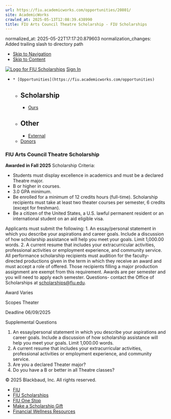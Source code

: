 ```yaml
---
url: https://fiu.academicworks.com/opportunities/20801/
site: AcademicWorks
crawled_at: 2025-05-13T12:08:39.438990
title: FIU Arts Council Theatre Scholarship - FIU Scholarships
---
```

normalized_at: 2025-05-22T17:17:20.879603
normalization_changes: Added trailing slash to directory path

  * [Skip to Navigation](https://fiu.academicworks.com/opportunities/20801#navigation)
  * [Skip to Content](https://fiu.academicworks.com/opportunities/20801#main)

[![Logo for FIU Scholarships](https://s3.amazonaws.com/static.academicworks.com/clients/fiu/assets/images/logo.png)](http://fiu.academicworks.com) [Sign In](https://fiu.academicworks.com/users/sign_in)
  *     * [Opportunities](https://fiu.academicworks.com/opportunities)
      * ## Scholarship
        * [Ours](https://fiu.academicworks.com/opportunities)
      * ## Other
        * [External](https://fiu.academicworks.com/opportunities/external)
    * [Donors](https://fiu.academicworks.com/donors)


### FIU Arts Council Theatre Scholarship
**Awarded in Fall 2025**
Scholarship Criteria:
  * Students must display excellence in academics and must be a declared Theatre major.
  * B or higher in courses.
  * 3.0 GPA minimum.
  * Be enrolled for a minimum of 12 credits hours (full-time). Scholarship recipients must take at least two theater courses per semester, 6 credits (except for freshman).
  * Be a citizen of the United States, a U.S. lawful permanent resident or an international student on an aid eligible visa.


Applicants must submit the following: 1. An essay/personal statement in which you describe your aspirations and career goals. Include a discussion of how scholarship assistance will help you meet your goals. Limit 1,000.00 words. 2. A current resume that includes your extracurricular activities, professional activities or employment experience, and community service.
All performance scholarship recipients must audition for the faculty-directed productions given in the term in which they receive an award and must accept a role of offered. Those recipients filling a major production assignment are exempt from this requirement. Awards are per semester and you will need to apply each semester.
Questions- contact the Office of Scholarships at scholarships@fiu.edu. 

Award
    Varies 

Scopes
    Theater 

Deadline
    06/09/2025 

Supplemental Questions
    
  1. An essay/personal statement in which you describe your aspirations and career goals. Include a discussion of how scholarship assistance will help you meet your goals. Limit 1,000.00 words.
  2. A current resume that includes your extracurricular activities, professional activities or employment experience, and community service.
  3. Are you a declared Theater major?
  4. Do you have a B or better in all Theatre classes?


© 2025 Blackbaud, Inc. All rights reserved. 
  * [FIU ](http://fiu.edu/)
  * [FIU Scholarships](http://scholarships.fiu.edu)
  * [FIU One Stop](http://onestop.fiu.edu)
  * [Make a Scholarship Gift](https://give.fiu.edu/give-now/)
  * [Financial Wellness Resources](https://go.fiu.edu/iGrad)


